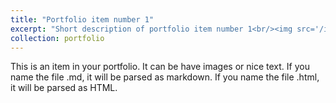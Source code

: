 ```yaml
---
title: "Portfolio item number 1"
excerpt: "Short description of portfolio item number 1<br/><img src='/images/albedo_gif.gif'>"
collection: portfolio
---
```


This is an item in your portfolio. It can be have images or nice text. If you name the file .md, it will be parsed as markdown. If you name the file .html, it will be parsed as HTML. 
